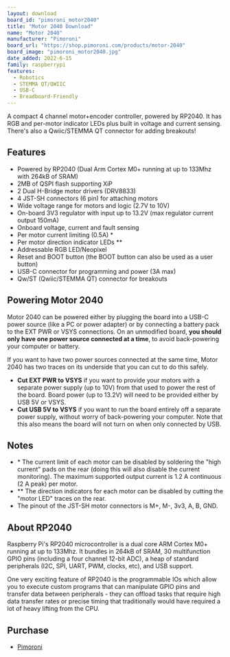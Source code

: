 ```yaml
---
layout: download
board_id: "pimoroni_motor2040"
title: "Motor 2040 Download"
name: "Motor 2040"
manufacturer: "Pimoroni"
board_url: "https://shop.pimoroni.com/products/motor-2040"
board_image: "pimoroni_motor2040.jpg"
date_added: 2022-6-15
family: raspberrypi
features:
  - Robotics
  - STEMMA QT/QWIIC
  - USB-C
  - Breadboard-Friendly
---
```


A compact 4 channel motor+encoder controller, powered by RP2040. It has RGB and per-motor indicator LEDs plus built in voltage and current sensing. There's also a Qwiic/STEMMA QT connector for adding breakouts!

## Features
- Powered by RP2040 (Dual Arm Cortex M0+ running at up to 133Mhz with 264kB of SRAM)
- 2MB of QSPI flash supporting XiP
- 2 Dual H-Bridge motor drivers (DRV8833)
- 4 JST-SH connectors (6 pin) for attaching motors
- Wide voltage range for motors and logic (2.7V to 10V)
- On-board 3V3 regulator with input up to 13.2V (max regulator current output 150mA)
- Onboard voltage, current and fault sensing
- Per motor current limiting (0.5A) \*
- Per motor direction indicator LEDs **
- Addressable RGB LED/Neopixel
- Reset and BOOT button (the BOOT button can also be used as a user button)
- USB-C connector for programming and power (3A max)
- Qw/ST (Qwiic/STEMMA QT) connector for breakouts

## Powering Motor 2040
Motor 2040 can be powered either by plugging the board into a USB-C power source (like a PC or power adapter) or by connecting a battery pack to the EXT PWR or VSYS connections. On an unmodified board, **you should only have one power source connected at a time**, to avoid back-powering your computer or battery.

If you want to have two power sources connected at the same time, Motor 2040 has two traces on its underside that you can cut to do this safely.

- **Cut EXT PWR to VSYS** if you want to provide your motors with a separate power supply (up to 10V) from that used to power the rest of the board. Board power (up to 13.2V) will need to be provided either by USB 5V or VSYS.
- **Cut USB 5V to VSYS** if you want to run the board entirely off a separate power supply, without worry of back-powering your computer. Note that this also means the board will not turn on when only connected by USB.

## Notes
- \* The current limit of each motor can be disabled by soldering the "high current" pads on the rear (doing this will also disable the current monitoring). The maximum supported output current is 1.2 A continuous (2 A peak) per motor.
- ** The direction indicators for each motor can be disabled by cutting the "motor LED" traces on the rear.
- The pinout of the JST-SH motor connectors is M+, M-, 3v3, A, B, GND.

## About RP2040
Raspberry Pi's RP2040 microcontroller is a dual core ARM Cortex M0+ running at up to 133Mhz. It bundles in 264kB of SRAM, 30 multifunction GPIO pins (including a four channel 12-bit ADC), a heap of standard peripherals (I2C, SPI, UART, PWM, clocks, etc), and USB support.

One very exciting feature of RP2040 is the programmable IOs which allow you to execute custom programs that can manipulate GPIO pins and transfer data between peripherals - they can offload tasks that require high data transfer rates or precise timing that traditionally would have required a lot of heavy lifting from the CPU.

## Purchase
* [Pimoroni](https://shop.pimoroni.com/products/motor-2040)
